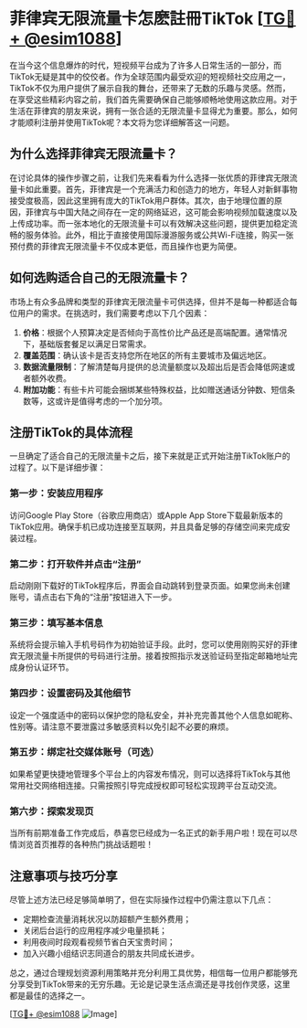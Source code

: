 # 菲律宾无限流量卡怎麽註冊TikTok [[TG💪+ @esim1088](https://t.me/s/esim1088)]

在当今这个信息爆炸的时代，短视频平台成为了许多人日常生活的一部分，而TikTok无疑是其中的佼佼者。作为全球范围内最受欢迎的短视频社交应用之一，TikTok不仅为用户提供了展示自我的舞台，还带来了无数的乐趣与灵感。然而，在享受这些精彩内容之前，我们首先需要确保自己能够顺畅地使用这款应用。对于生活在菲律宾的朋友来说，拥有一张合适的无限流量卡显得尤为重要。那么，如何才能顺利注册并使用TikTok呢？本文将为您详细解答这一问题。

## 为什么选择菲律宾无限流量卡？

在讨论具体的操作步骤之前，让我们先来看看为什么选择一张优质的菲律宾无限流量卡如此重要。首先，菲律宾是一个充满活力和创造力的地方，年轻人对新鲜事物接受度极高，因此这里拥有庞大的TikTok用户群体。其次，由于地理位置的原因，菲律宾与中国大陆之间存在一定的网络延迟，这可能会影响视频加载速度以及上传成功率。而一张本地化的无限流量卡可以有效解决这些问题，提供更加稳定流畅的服务体验。此外，相比于直接使用国际漫游服务或公共Wi-Fi连接，购买一张预付费的菲律宾无限流量卡不仅成本更低，而且操作也更为简便。

## 如何选购适合自己的无限流量卡？

市场上有众多品牌和类型的菲律宾无限流量卡可供选择，但并不是每一种都适合每位用户的需求。在挑选时，我们需要考虑以下几个因素：

1. **价格**：根据个人预算决定是否倾向于高性价比产品还是高端配置。通常情况下，基础版套餐足以满足日常需求。
2. **覆盖范围**：确认该卡是否支持您所在地区的所有主要城市及偏远地区。
3. **数据流量限制**：了解清楚每月提供的总流量额度以及超出后是否会降低网速或者额外收费。
4. **附加功能**：有些卡片可能会捆绑某些特殊权益，比如赠送通话分钟数、短信条数等，这或许是值得考虑的一个加分项。

## 注册TikTok的具体流程

一旦确定了适合自己的无限流量卡之后，接下来就是正式开始注册TikTok账户的过程了。以下是详细步骤：

### 第一步：安装应用程序
访问Google Play Store（谷歌应用商店）或Apple App Store下载最新版本的TikTok应用。确保手机已成功连接至互联网，并且具备足够的存储空间来完成安装过程。

### 第二步：打开软件并点击“注册”
启动刚刚下载好的TikTok程序后，界面会自动跳转到登录页面。如果您尚未创建账号，请点击右下角的“注册”按钮进入下一步。

### 第三步：填写基本信息
系统将会提示输入手机号码作为初始验证手段。此时，您可以使用刚购买好的菲律宾无限流量卡所提供的号码进行注册。接着按照指示发送验证码至指定邮箱地址完成身份认证环节。

### 第四步：设置密码及其他细节
设定一个强度适中的密码以保护您的隐私安全，并补充完善其他个人信息如昵称、性别等。请注意不要泄露过多敏感资料以免引起不必要的麻烦。

### 第五步：绑定社交媒体账号（可选）
如果希望更快捷地管理多个平台上的内容发布情况，则可以选择将TikTok与其他常用社交网络相连接。只需按照引导完成授权即可轻松实现跨平台互动交流。

### 第六步：探索发现页
当所有前期准备工作完成后，恭喜您已经成为一名正式的新手用户啦！现在可以尽情浏览首页推荐的各种热门挑战话题啦！

## 注意事项与技巧分享

尽管上述方法已经足够简单明了，但在实际操作过程中仍需注意以下几点：

- 定期检查流量消耗状况以防超额产生额外费用；
- 关闭后台运行的应用程序减少电量损耗；
- 利用夜间时段观看视频节省白天宝贵时间；
- 加入兴趣小组结识志同道合的朋友共同成长进步。

总之，通过合理规划资源利用策略并充分利用工具优势，相信每一位用户都能够充分享受到TikTok带来的无穷乐趣。无论是记录生活点滴还是寻找创作灵感，这里都是最佳的选择之一。

[[TG💪+ @esim1088](https://t.me/s/esim1088) ![Image](https://i.postimg.cc/4NQfJmqS/Snipaste-2025-05-13-00-14-12.png)]